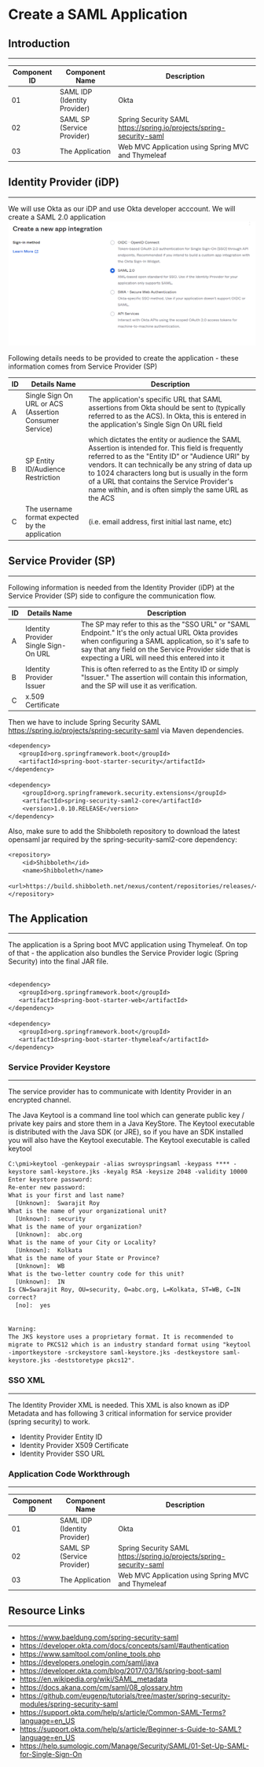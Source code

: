 # Create a SAML Application 

## Introduction
---

| Component ID | Component Name | Description|
| -----------  | ----------- |---|
| 01 | SAML IDP (Identity Provider) | Okta|
| 02 | SAML SP (Service Provider) | Spring Security SAML https://spring.io/projects/spring-security-saml|
| 03 | The Application | Web MVC Application using Spring MVC and Thymeleaf |

## Identity Provider (iDP)
---

We will use Okta as our iDP and use Okta developer acccount. We will create a SAML 2.0 application
![Application Type](https://github.com/swarajitroy/security-ecosystem/blob/main/IAM/resources/OktaApplicationType.png)

Following details needs to be provided to create the application - these information comes from Service Provider (SP)

| ID | Details Name | Description|
| -----------  | ----------- |---|
| A | Single Sign On URL or ACS (Assertion Consumer Service) | The application's specific URL that SAML assertions from Okta should be sent to (typically referred to as the ACS). In Okta, this is entered in the application's Single Sign On URL field |
| B | SP Entity ID/Audience Restriction | which dictates the entity or audience the SAML Assertion is intended for. This field is frequently referred to as the "Entity ID" or "Audience URI" by vendors. It can technically be any string of data up to 1024 characters long but is usually in the form of a URL that contains the Service Provider's name within, and is often simply the same URL as the ACS |
| C |  The username format expected by the application | (i.e. email address, first initial last name, etc) |



## Service Provider (SP)
---
Following information is needed from the Identity Provider (iDP) at the Service Provider (SP) side to configure the communication flow.

| ID | Details Name | Description|
| -----------  | ----------- |---|
| A | Identity Provider Single Sign-On URL | The SP may refer to this as the "SSO URL" or "SAML Endpoint." It's the only actual URL Okta provides when configuring a SAML application, so it's safe to say that any field on the Service Provider side that is expecting a URL will need this entered into it |
| B | Identity Provider Issuer | This is often referred to as the Entity ID or simply "Issuer." The assertion will contain this information, and the SP will use it as verification. |
| C |  x.509 Certificate | |

Then we have to include Spring Security SAML https://spring.io/projects/spring-security-saml via Maven dependencies. 

```
<dependency>
   <groupId>org.springframework.boot</groupId>
   <artifactId>spring-boot-starter-security</artifactId>
</dependency>

<dependency>
    <groupId>org.springframework.security.extensions</groupId>
    <artifactId>spring-security-saml2-core</artifactId>
    <version>1.0.10.RELEASE</version>
</dependency>

```
Also, make sure to add the Shibboleth repository to download the latest opensaml jar required by the spring-security-saml2-core dependency:

```
<repository>
    <id>Shibboleth</id>
    <name>Shibboleth</name>
    <url>https://build.shibboleth.net/nexus/content/repositories/releases/</url>
</repository>

```



## The Application 
---

The application is a Spring boot MVC application using Thymeleaf. On top of that - the application also bundles the Service Provider logic (Spring Security) into the final JAR file.

```

<dependency>
   <groupId>org.springframework.boot</groupId>
   <artifactId>spring-boot-starter-web</artifactId>
</dependency>

<dependency>
   <groupId>org.springframework.boot</groupId>
   <artifactId>spring-boot-starter-thymeleaf</artifactId>
</dependency>

```

### Service Provider Keystore
---
The service provider has to communicate with Identity Provider in an encrypted channel. 

The Java Keytool is a command line tool which can generate public key / private key pairs and store them in a Java KeyStore. The Keytool executable is distributed with the Java SDK (or JRE), so if you have an SDK installed you will also have the Keytool executable. The Keytool executable is called keytool 


```
C:\pmi>keytool -genkeypair -alias swroyspringsaml -keypass **** -keystore saml-keystore.jks -keyalg RSA -keysize 2048 -validity 10000
Enter keystore password:
Re-enter new password:
What is your first and last name?
  [Unknown]:  Swarajit Roy
What is the name of your organizational unit?
  [Unknown]:  security
What is the name of your organization?
  [Unknown]:  abc.org
What is the name of your City or Locality?
  [Unknown]:  Kolkata
What is the name of your State or Province?
  [Unknown]:  WB
What is the two-letter country code for this unit?
  [Unknown]:  IN
Is CN=Swarajit Roy, OU=security, O=abc.org, L=Kolkata, ST=WB, C=IN correct?
  [no]:  yes


Warning:
The JKS keystore uses a proprietary format. It is recommended to migrate to PKCS12 which is an industry standard format using "keytool -importkeystore -srckeystore saml-keystore.jks -destkeystore saml-keystore.jks -deststoretype pkcs12".

```

### SSO XML
---

The Identity Provider XML is needed. This XML is also known as iDP Metadata and has following 3 critical information for service provider (spring security) to work.

- Identity Provider Entity ID 
- Identity Provider X509 Certificate 
- Identity Provider SSO URL

### Application Code Workthrough
---

| Component ID | Component Name | Description|
| -----------  | ----------- |---|
| 01 | SAML IDP (Identity Provider) | Okta|
| 02 | SAML SP (Service Provider) | Spring Security SAML https://spring.io/projects/spring-security-saml|
| 03 | The Application | Web MVC Application using Spring MVC and Thymeleaf |

## Resource Links
---

- https://www.baeldung.com/spring-security-saml
- https://developer.okta.com/docs/concepts/saml/#authentication
- https://www.samltool.com/online_tools.php
- https://developers.onelogin.com/saml/java
- https://developer.okta.com/blog/2017/03/16/spring-boot-saml
- https://en.wikipedia.org/wiki/SAML_metadata
- https://docs.akana.com/cm/saml/08_glossary.htm
- https://github.com/eugenp/tutorials/tree/master/spring-security-modules/spring-security-saml
- https://support.okta.com/help/s/article/Common-SAML-Terms?language=en_US
- https://support.okta.com/help/s/article/Beginner-s-Guide-to-SAML?language=en_US
- https://help.sumologic.com/Manage/Security/SAML/01-Set-Up-SAML-for-Single-Sign-On


